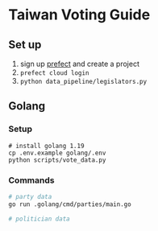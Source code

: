 # Taiwan Voting Guide

## Set up

1. sign up [prefect](https://www.prefect.io/) and create a project
2. `prefect cloud login`
3. `python data_pipeline/legislators.py`

## Golang

### Setup
```
# install golang 1.19
cp .env.example golang/.env
python scripts/vote_data.py
```

### Commands
```sh
# party data
go run .golang/cmd/parties/main.go

# politician data

```

